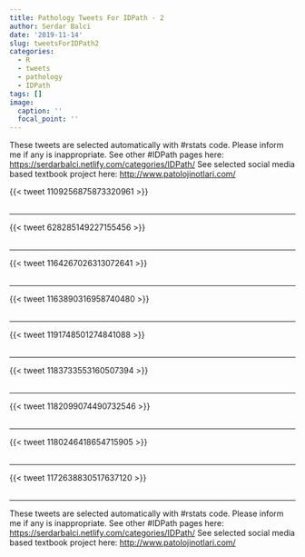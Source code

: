 ```yaml
---
title: Pathology Tweets For IDPath - 2
author: Serdar Balci
date: '2019-11-14'
slug: tweetsForIDPath2
categories:
  - R
  - tweets
  - pathology
  - IDPath
tags: []
image:
  caption: ''
  focal_point: ''
---
```



These tweets are selected automatically with #rstats code. Please inform me if any is inappropriate.
See other #IDPath pages here: https://serdarbalci.netlify.com/categories/IDPath/ 
See selected social media based textbook project here: http://www.patolojinotlari.com/

{{< tweet 1109256875873320961 >}}
<br>
<br>
<hr>
{{< tweet 628285149227155456 >}}
<br>
<br>
<hr>
{{< tweet 1164267026313072641 >}}
<br>
<br>
<hr>
{{< tweet 1163890316958740480 >}}
<br>
<br>
<hr>
{{< tweet 1191748501274841088 >}}
<br>
<br>
<hr>
{{< tweet 1183733553160507394 >}}
<br>
<br>
<hr>
{{< tweet 1182099074490732546 >}}
<br>
<br>
<hr>
{{< tweet 1180246418654715905 >}}
<br>
<br>
<hr>
{{< tweet 1172638830517637120 >}}
<br>
<br>
<hr>


These tweets are selected automatically with #rstats code. Please inform me if any is inappropriate.
See other #IDPath pages here: https://serdarbalci.netlify.com/categories/IDPath/ 
See selected social media based textbook project here: http://www.patolojinotlari.com/
